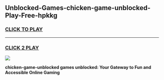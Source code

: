 
## Unblocked-Games-chicken-game-unblocked-Play-Free-hpkkg
<h3>
<a href="https://premium76.site?title=chicken-game-unblocked&ref=22A">CLICK TO PLAY</a></h3>
<hr>

<h3>
<a href="https://premium76.site?title=chicken-game-unblocked&ref=22A">CLICK 2 PLAY</a>
  
</h3>

<a href="https://premium76.site?title=chicken-game-unblocked&ref=22A"><img src="https://clearcache.store/games.png"></a>


**chicken-game-unblocked games unblocked: Your Gateway to Fun and Accessible Online Gaming**
